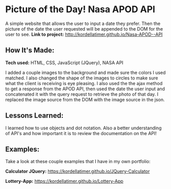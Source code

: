 # Picture of the Day! Nasa APOD API
A simple website that allows the user to input a date they prefer. Then the picture of the date the user requested will be appended to the DOM for the user to see.
**Link to project:** http://kordellatimer.github.io/Nasa-APOD--API

## How It's Made:

**Tech used:** HTML, CSS, JavaScript (JQuery), NASA API

I added a couple images to the background and made sure the colors I used matched. I also changed the shape of the images to circles to make sure what the client is receiving is eye pleasing. I also used the the ajax method to get a response from the APOD API, then used the date the user input and concatenated it with the query request to retrieve the photo of that day. I replaced the image source from the DOM with the image source in the json.

## Lessons Learned:

I learned how to use objects and dot notation. Also a better understanding of API's and how important it is to review the documentation on the API!

## Examples:
Take a look at these couple examples that I have in my own portfolio:

**Calculator JQuery:** https://kordellatimer.github.io/JQuery-Calculator

**Lottery-App:** https://kordellatimer.github.io/Lottery-App
